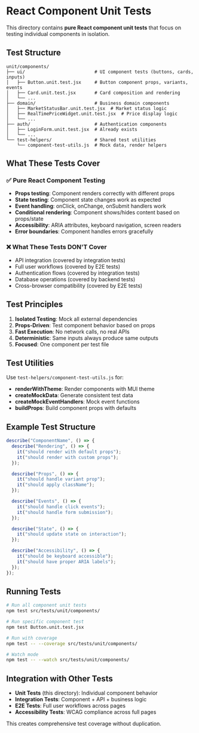 # React Component Unit Tests

This directory contains **pure React component unit tests** that focus on testing individual components in isolation.

## Test Structure

```
unit/components/
├── ui/                          # UI component tests (buttons, cards, inputs)
│   ├── Button.unit.test.jsx     # Button component props, variants, events
│   ├── Card.unit.test.jsx       # Card composition and rendering
│   └── ...
├── domain/                      # Business domain components  
│   ├── MarketStatusBar.unit.test.jsx  # Market status logic
│   ├── RealTimePriceWidget.unit.test.jsx  # Price display logic
│   └── ...
├── auth/                        # Authentication components
│   ├── LoginForm.unit.test.jsx  # Already exists
│   └── ...
└── test-helpers/                # Shared test utilities
    └── component-test-utils.js  # Mock data, render helpers
```

## What These Tests Cover

### ✅ **Pure React Component Testing**
- **Props testing**: Component renders correctly with different props
- **State testing**: Component state changes work as expected
- **Event handling**: onClick, onChange, onSubmit handlers work
- **Conditional rendering**: Component shows/hides content based on props/state
- **Accessibility**: ARIA attributes, keyboard navigation, screen readers
- **Error boundaries**: Component handles errors gracefully

### ❌ **What These Tests DON'T Cover**
- API integration (covered by integration tests)
- Full user workflows (covered by E2E tests)  
- Authentication flows (covered by integration tests)
- Database operations (covered by backend tests)
- Cross-browser compatibility (covered by E2E tests)

## Test Principles

1. **Isolated Testing**: Mock all external dependencies
2. **Props-Driven**: Test component behavior based on props
3. **Fast Execution**: No network calls, no real APIs
4. **Deterministic**: Same inputs always produce same outputs
5. **Focused**: One component per test file

## Test Utilities

Use `test-helpers/component-test-utils.js` for:
- **renderWithTheme**: Render components with MUI theme
- **createMockData**: Generate consistent test data
- **createMockEventHandlers**: Mock event functions
- **buildProps**: Build component props with defaults

## Example Test Structure

```jsx
describe("ComponentName", () => {
  describe("Rendering", () => {
    it("should render with default props");
    it("should render with custom props");
  });

  describe("Props", () => {
    it("should handle variant prop");
    it("should apply className");
  });

  describe("Events", () => {
    it("should handle click events");
    it("should handle form submission");
  });

  describe("State", () => {
    it("should update state on interaction");
  });

  describe("Accessibility", () => {
    it("should be keyboard accessible");
    it("should have proper ARIA labels");
  });
});
```

## Running Tests

```bash
# Run all component unit tests
npm test src/tests/unit/components/

# Run specific component test
npm test Button.unit.test.jsx

# Run with coverage
npm test -- --coverage src/tests/unit/components/

# Watch mode
npm test -- --watch src/tests/unit/components/
```

## Integration with Other Tests

- **Unit Tests** (this directory): Individual component behavior
- **Integration Tests**: Component + API + business logic
- **E2E Tests**: Full user workflows across pages
- **Accessibility Tests**: WCAG compliance across full pages

This creates comprehensive test coverage without duplication.